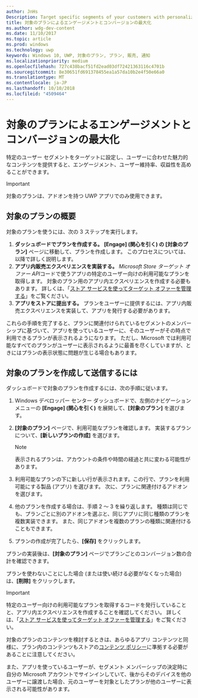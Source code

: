 ```yaml
---
author: JnHs
Description: Target specific segments of your customers with personalized content to increase engagement, retention, and monetization.
title: 対象のプランによるエンゲージメントとコンバージョンの最大化
ms.author: wdg-dev-content
ms.date: 11/10/2017
ms.topic: article
ms.prod: windows
ms.technology: uwp
keywords: Windows 10, UWP, 対象のプラン, プラン, 販売, 通知
ms.localizationpriority: medium
ms.openlocfilehash: 727c438bacf51fd2ead03df72421363116c4701b
ms.sourcegitcommit: 8e30651fd691378455ea1a57da10b2e4f50e66a0
ms.translationtype: MT
ms.contentlocale: ja-JP
ms.lasthandoff: 10/10/2018
ms.locfileid: "4509464"
---
```

# <a name="use-targeted-offers-to-maximize-engagement-and-conversions"></a>対象のプランによるエンゲージメントとコンバージョンの最大化

特定のユーザー セグメントをターゲットに設定し、ユーザーに合わせた魅力的なコンテンツを提供すると、エンゲージメント、ユーザー維持率、収益性を高めることができます。

> [!IMPORTANT]
> 対象のプランは、アドオンを持つ UWP アプリでのみ使用できます。

## <a name="targeted-offer-overview"></a>対象のプランの概要

対象のプランを使うには、次の 3 ステップを実行します。

1. **ダッシュボードでプランを作成する。** **[Engage] (関心を引く) の [対象のプラン]** ページに移動して、プランを作成します。 このプロセスについては、以降で詳しく説明します。
2. **アプリ内販売エクスペリエンスを実装する。** *Microsoft Store ターゲット オファー API*コードで使うアプリの特定のユーザー向けの利用可能なプランを取得します。 対象のプラン用のアプリ内エクスペリエンスを作成する必要もあります。 詳しくは、「[ストア サービスを使ってターゲット オファーを管理する](../monetize/manage-targeted-offers-using-windows-store-services.md)」をご覧ください。
3. **アプリをストアに提出する。** プランをユーザーに提供するには、アプリ内販売エクスペリエンスを実装して、アプリを発行する必要があります。

これらの手順を完了すると、プランに関連付けられているセグメントのメンバーシップに基づいて、アプリを使っているユーザーに、そのユーザーがその時点で利用できるプランが表示されるようになります。 ただし、Microsoft では利用可能なすべてのプランがユーザーに表示されるように最善を尽くしていますが、ときにはプランの表示状態に問題が生じる場合もあります。


## <a name="to-create-and-send-a-targeted-offer"></a>対象のプランを作成して送信するには

ダッシュボードで対象のプランを作成するには、次の手順に従います。

1.  Windows デベロッパー センター ダッシュボードで、左側のナビゲーション メニューの **[Engage] (関心を引く)** を展開して、**[対象のプラン]** を選びます。
2.  **[対象のプラン]** ページで、利用可能なプランを確認します。 実装するプランについて、**[新しいプランの作成]** を選びます。

    > [!NOTE]
    > 表示されるプランは、アカウントの条件や時間の経過と共に変わる可能性があります。

3.  利用可能なプランの下に新しい行が表示されます。この行で、プランを利用可能にする製品 (アプリ) を選びます。 次に、プランに関連付けるアドオンを選びます。
4.  他のプランを作成する場合は、手順 2 ～ 3 を繰り返します。 種類は同じでも、プランごとに別のアドオンを選ぶと、同じアプリに同じ種類のプランを複数実装できます。 また、同じアドオンを複数のプランの種類に関連付けることもできます。
5.  プランの作成が完了したら、**[保存]** をクリックします。

プランの実装後は、**[対象のプラン]** ページでプランごとのコンバージョン数の合計を確認できます。

プランを使わないことにした場合 (または使い続ける必要がなくなった場合) は、**[削除]** をクリックします。

> [!IMPORTANT]
> 特定のユーザー向けの利用可能なプランを取得するコードを発行していることと、アプリ内エクスペリエンスを作成することを確認してください。 詳しくは、「[ストア サービスを使ってターゲット オファーを管理する](../monetize/manage-targeted-offers-using-windows-store-services.md)」をご覧ください。
>
> 対象のプランのコンテンツを検討するときは、あらゆるアプリ コンテンツと同様に、プラン内のコンテンツもストアの[コンテンツ ポリシー](https://docs.microsoft.com/en-us/legal/windows/agreements/store-policies)に準拠する必要があることに注意してください。
>
> また、アプリを使っているユーザーが、セグメント メンバーシップの決定時に自分の Microsoft アカウントでサインインしていて、後からそのデバイスを他のユーザーに譲渡した場合、元のユーザーを対象としたプランが他のユーザーに表示される可能性があります。
